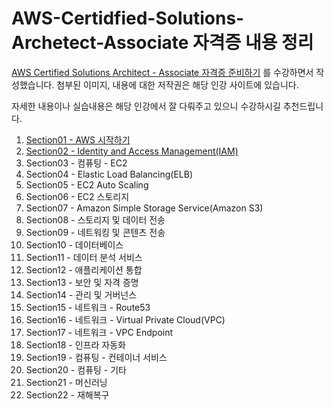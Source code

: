 # AWS-Certidfied-Solutions-Archetect-Associate 자격증 내용 정리

[AWS Certified Solutions Architect - Associate 자격증 준비하기](https://www.inflearn.com/course/aws-%EC%9E%90%EA%B2%A9%EC%A6%9D-%EC%96%B4%EC%86%8C%EC%8B%9C%EC%97%90%EC%9D%B4%ED%8A%B8/dashboard) 를 수강하면서 작성했습니다. 
첨부된 이미지, 내용에 대한 저작권은 해당 인강 사이트에 있습니다.

자세한 내용이나 실습내용은 해당 인강에서 잘 다뤄주고 있으니 수강하시길 추천드립니다. 

1. [Section01 - AWS 시작하기](Section01/Section01.md)
2. [Section02 - Identity and Access Management(IAM)](Section02/Section02.md)
3. Section03 - 컴퓨팅 - EC2
4. Section04 - Elastic Load Balancing(ELB)
5. Section05 - EC2 Auto Scaling
6. Section06 - EC2 스토리지
7. Section07 - Amazon Simple Storage Service(Amazon S3)
8. Section08 - 스토리지 및 데이터 전송
9. Section09 - 네트워킹 및 콘텐츠 전송
10. Section10 - 데이터베이스
11. Section11 - 데이터 분석 서비스
12. Section12 - 애플리케이션 통합 
13. Section13 - 보안 및 자격 증명
14. Section14 - 관리 및 거버넌스
15. Section15 - 네트워크 - Route53
16. Section16 - 네트워크 - Virtual Private Cloud(VPC)
17. Section17 - 네트워크 - VPC Endpoint
18. Section18 - 인프라 자동화
19. Section19 - 컴퓨팅 - 컨테이너 서비스
20. Section20 - 컴퓨팅 - 기타
21. Section21 - 머신러닝
22. Section22 - 재해복구 
